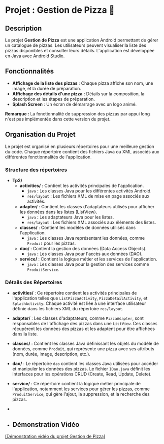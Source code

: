 # Projet : Gestion de Pizza 🍕

## Description

Le projet **Gestion de Pizza** est une application Android permettant de gérer un catalogue de pizzas. Les utilisateurs peuvent visualiser la liste des pizzas disponibles et consulter leurs détails. L'application est développée en Java avec Android Studio.

## Fonctionnalités

- **Affichage de la liste des pizzas** : Chaque pizza affiche son nom, une image, et la durée de préparation.
- **Affichage des détails d'une pizza** : Détails sur la composition, la description et les étapes de préparation.
- **Splash Screen** : Un écran de démarrage avec un logo animé.

**Remarque :** La fonctionnalité de suppression des pizzas par appui long n'est pas implémentée dans cette version du projet.

## Organisation du Projet

Le projet est organisé en plusieurs répertoires pour une meilleure gestion du code. Chaque répertoire contient des fichiers Java ou XML associés aux différentes fonctionnalités de l'application.

### Structure des répertoires

- **Tp2/**
  - **activities/** : Contient les activités principales de l'application.
    - `java` : Les classes Java pour les différentes activités Android.
    - `res/layout` : Les fichiers XML de mise en page associés aux activités.
  - **adapter/** : Contient les classes d'adaptateurs utilisés pour afficher les données dans les listes (ListView).
    - `java` : Les adaptateurs Java pour les listes.
    - `res/layout` : Les fichiers XML associés aux éléments des listes.
  - **classes/** : Contient les modèles de données utilisés dans l'application.
    - `java` : Les classes Java représentant les données, comme `Produit` pour les pizzas.
  - **dao/** : Contient la gestion des données (Data Access Objects).
    - `java` : Les classes Java pour l'accès aux données (DAO).
  - **service/** : Contient la logique métier et les services de l'application.
    - `java` : Les classes Java pour la gestion des services comme `ProduitService`.

### Détails des Répertoires

- **activities/** : Ce répertoire contient les activités principales de l'application telles que `ListPizzaActivity`, `PizzaDetailActivity`, et `SplashActivity`. Chaque activité est liée à une interface utilisateur définie dans les fichiers XML du répertoire `res/layout`.

- **adapter/** : Les classes d'adaptateurs, comme `PizzaAdapter`, sont responsables de l'affichage des pizzas dans une `ListView`. Ces classes récupèrent les données des pizzas et les adaptent pour être affichées dans la liste.

- **classes/** : Contient les classes Java définissant les objets du modèle de données, comme `Produit`, qui représente une pizza avec ses attributs (nom, durée, image, description, etc.).

- **dao/** : Le répertoire `dao` contient les classes Java utilisées pour accéder et manipuler les données des pizzas. Le fichier `IDao.java` définit les interfaces pour les opérations CRUD (Create, Read, Update, Delete).

- **service/** : Ce répertoire contient la logique métier principale de l'application, notamment les services pour gérer les pizzas, comme `ProduitService`, qui gère l'ajout, la suppression, et la recherche des pizzas.

- 
- ## Démonstration Vidéo

[[Démonstration vidéo du projet Gestion de Pizza]]([https://www.youtube.com/watch?v=ID_DE_LA_VIDEO](https://github.com/user-attachments/assets/69c6a461-4f94-4172-b461-5c19ebb97a67))


